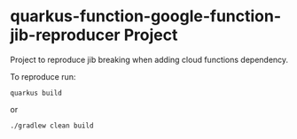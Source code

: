 # quarkus-function-google-function-jib-reproducer Project

Project to reproduce jib breaking when adding cloud functions dependency.

To reproduce run:

```shell
quarkus build
```

or

```shell
./gradlew clean build
```
